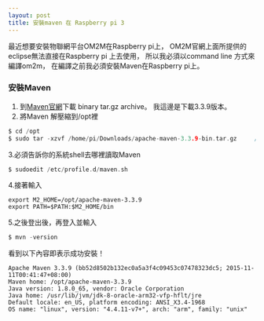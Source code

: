 ```yaml
---
layout: post
title: 安裝maven 在 Raspberry pi 3
---
```


最近想要安裝物聯網平台OM2M在Raspberry pi上，
OM2M官網上面所提供的eclipse無法直接在Raspberry pi 上去使用，
所以我必須以command line 方式來編譯om2m，
在編譯之前我必須安裝Maven在Raspberry pi上。

### 安裝Maven

1. 到[Maven官網](http://maven.apache.org/download.cgi)下載 binary tar.gz archive。 我這邊是下載3.3.9版本。
2. 將Maven 解壓縮到/opt裡

```c
$ cd /opt
$ sudo tar -xzvf /home/pi/Downloads/apache-maven-3.3.9-bin.tar.gz     //我是下載到Downloads資料夾，所以這邊路徑為Download資料夾路徑下
```

3.必須告訴你的系統shell去哪裡讀取Maven

```c
$ sudoedit /etc/profile.d/maven.sh
```

4.接著輸入

```
export M2_HOME=/opt/apache-maven-3.3.9
export PATH=$PATH:$M2_HOME/bin
```

5.之後登出後，再登入並輸入

```c
$ mvn -version
```

看到以下內容即表示成功安裝！

```
Apache Maven 3.3.9 (bb52d8502b132ec0a5a3f4c09453c07478323dc5; 2015-11-11T00:41:47+08:00)
Maven home: /opt/apache-maven-3.3.9
Java version: 1.8.0_65, vendor: Oracle Corporation
Java home: /usr/lib/jvm/jdk-8-oracle-arm32-vfp-hflt/jre
Default locale: en_US, platform encoding: ANSI_X3.4-1968
OS name: "linux", version: "4.4.11-v7+", arch: "arm", family: "unix"
```
